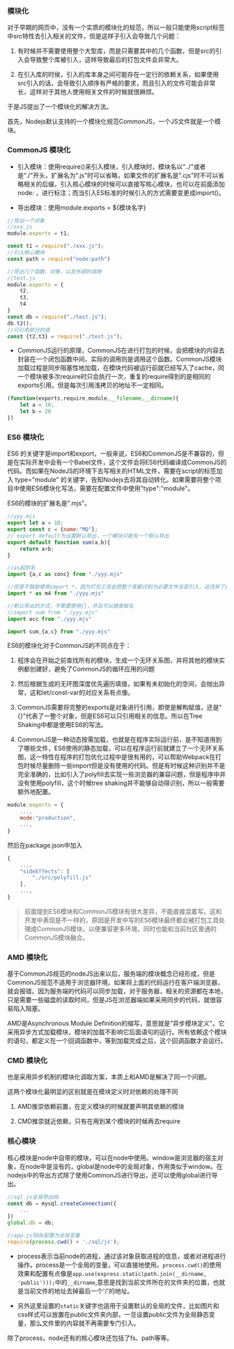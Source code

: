 ### 模块化

对于早期的网页中，没有一个实质的模块化的规范，所以一般只能使用script标签中src特性去引入相关的文件，但是这样子引入会导致几个问题：

1. 有时候并不需要使用整个大型库，而是只需要其中的几个函数，但是src的引入会导致整个库被引入，这样导致最后的打包文件会非常大。

2. 在引入库的时侯，引入的库本身之间可能存在一定行的依赖关系，如果使用src引入的话，会导致引入顺序有严格的要求，而且引入的文件可能会非常长，这样对于其他人使用相关文件的时候就很麻烦。

于是JS提出了一个模块化的解决方法。

首先，Nodejs默认支持的一个模块化规范CommonJS，一个JS文件就是一个模块。

### CommonJS 模块化

- 引入模块：使用require()来引入模块，引入模块时，模块名以"../"或者是"./"开头，扩展名为".js"时可以省略，如果文件的扩展名是".cjs"时不可以省略相关的后缀，引入核心模块的时候可以直接写核心模块，也可以在前面添加 node: ，进行标注；而当引入ES标准的时候引入的方式需要变更成import()。

- 导出模块：使用module.exports = ${模块名字}

```javascript
//导出一个对象
//xxx.js
module.exports = t1;

const t1 = require("./xxx.js");
//引入核心模块
const path = require("node:path")

//导出几个函数、对象，以及外部的调用
//test.js
module.exports = {
    t2,
    t3,
    t4
}
const db = require("./test.js");
db.t2();
//只引用部分的值
const {t2,t3} = require("./test.js");

```

- CommonJS运行的原理，CommonJS在进行打包的时候，会把模块的内容去封装在一个闭包函数中间，实际的调用则是调用这个函数。CommonJS模块加载过程是同步阻塞性地加载，在模块代码被运行前就已经写入了cache，同一个模块被多次require时只会执行一次，重复的require得到的是相同的exports引用。但是每次引用浅拷贝的地址不一定相同。

```javascript
(function(exports,require,module,__filename,__dirname){
    let a = 10;
    let b = 20
})
```

### ES6 模块化

ES6 的关键字是import和export，一般来说，ES6和CommonJS是不兼容的，但是在实际开发中会有一个Babel文件，这个文件会将ES6代码编译成CommonJS的代码。而如果在NodeJS的环境下去写相关的HTML文件，需要在script的标签加入 type="module" 的关键字，告知Nodejs去将其自动转化。如果需要将整个项目中使用ES6模块化写法，需要在配置文件中使用"type":"module"。

ES6的模块的扩展名是".mjs"。

```javascript
//yyy.mjs
export let a = 10;
export const c = {name:"MQ"};
// export default为设置默认导出，一个模块只能有一个默认导出
export default function sum(a,b){
    return a+b;
}

//as起别名
import {a,c as conc} from "./yyy.mjs"

//但是不鼓励使用import *，因为打包工具会把整个库都识别为必要文件全部引入，这违背了按需打包的原则。
import * as m4 from "./yyy.mjs"

//默认导出的方式，不需要使用{}，并且可以随意取名
//import sum from "./yyy.mjs"
import acc from "./yyy.mjs"

import sum,{a,c} from "./yyy.mjs"
```

ES6的模块化对于CommonJS的不同点在于：

1. 程序会在开始之前查找所有的模块，生成一个无环关系图，并将其他的模块实例都创建好，避免了CommonJS的循环应用的问题

2. 然后根据生成的无环图深度优先遍历填值，如果有未初始化的空间，会抛出异常，这和let/const-var的对应关系有点像。

3. CommonJS需要将完整的exports是对象进行引用，即使是解构赋值，还是"{}"代表了一整个对象，但是ES6可以只引用相关的信息。所以在Tree Shaking中都是使用ES6的写法。

4. CommonJS是一种动态按需加载，也就是在程序实际运行前，是不知道用到了哪些文件，ES6使用的静态加载，可以在程序运行前就建立了一个无环关系图，这一特性在程序的打包优化过程中是很有用的，可以帮助Webpack在打包时候尽量删除一些import但是没有使用的代码。但是有时候这种识别并不是完全准确的，比如引入了polyfill去实现一些浏览器的兼容问题，但是程序中并没有使用polyfill，这个时候tree shaking并不能够自动得识别，所以一般需要额外地配置。

```javascript
module.exports = {
    ...,
    mode:"production",
    ...,
}
```

然后在package.json中加入
```javascript
{
    ...,
    "sideEffects": [
        "./src/polyfill.js"
    ],
    ...,
}
```

> 前面提到ES6模块和CommonJS模块有很大差异，不能直接混着写。这和开发中表现是不一样的，原因是开发中写的ES6模块最终都会被打包工具处理成CommonJS模块，以便兼容更多环境，同时也能和当前社区普通的CommonJS模块融合。

### AMD 模块化

基于CommonJS规范的nodeJS出来以后，服务端的模块概念已经形成，但是CommonJS规范不适用于浏览器环境。如果将上面的代码运行在客户端浏览器，就会报错。因为服务端的代码可以同步加载，对于服务器，相关的资源都在本地，只是需要一些磁盘的读取时间，但是JS在浏览器端如果采用同步的代码，就很容易陷入阻塞。

AMD是Asynchronous Module Definition的缩写，意思就是"异步模块定义"。它采用异步方式加载模块，模块的加载不影响它后面语句的运行。所有依赖这个模块的语句，都定义在一个回调函数中，等到加载完成之后，这个回调函数才会运行。

### CMD 模块化

也是采用异步机制的模块化调取方案，本质上和AMD是解决了同一个问题。

这两个模块化最明显的区别就是在模块定义时对依赖的处理不同

1. AMD推崇依赖前置，在定义模块的时候就要声明其依赖的模块

2. CMD推崇就近依赖，只有在用到某个模块的时候再去require

### 核心模块

核心模块是node中自带的模块，可以在node中使用。window是浏览器的宿主对象，在node中是没有的，global是node中的全局对象，作用类似于window。在nodejs中的导出方式除了使用CommonJS进行导出，还可以使用global进行导出。

```javascript
//sql.js全局导出db
const db = mysql.createConnection({
    ...
})
global.db = db;

//app.js将db配置为全局变量
require(process.cwd() + './sql/js');
```

- process表示当前node的进程，通过该对象获取进程的信息，或者对进程进行操作。process是一个全局的变量，可以直接地使用。`process.cwd()`的使用效果和配置有点像是`app.use(express.static(path.join(__dirname, 'public')));`中的`__dirname`,意思是找到当前文件所在的文件夹的位置，也就是当前文件的地址去掉最后一个'/'的地址。

- 另外这里设置的`static`关键字也适用于设置默认的全局的文件，比如图片和css样式可以放置在public文件夹内部，一旦设置public文件为全局静态变量，那么文件里的内容就不再需要专门引入。

除了process，node还有的核心模块还包括了fs、path等等。





